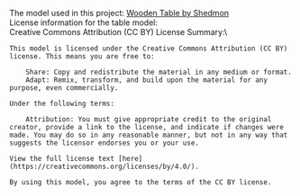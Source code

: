 The model used in this project: [Wooden Table by Shedmon](https://sketchfab.com/3d-models/wooden-table-acd1cef307b94803846d624b251a4e63)\
License information for the table model:\
    Creative Commons Attribution (CC BY) License Summary:\
    
    This model is licensed under the Creative Commons Attribution (CC BY) license. This means you are free to:
    
        Share: Copy and redistribute the material in any medium or format.
        Adapt: Remix, transform, and build upon the material for any purpose, even commercially.
    
    Under the following terms:
    
        Attribution: You must give appropriate credit to the original creator, provide a link to the license, and indicate if changes were made. You may do so in any reasonable manner, but not in any way that suggests the licensor endorses you or your use.
    
    View the full license text [here](https://creativecommons.org/licenses/by/4.0/).
    
    By using this model, you agree to the terms of the CC BY license.
